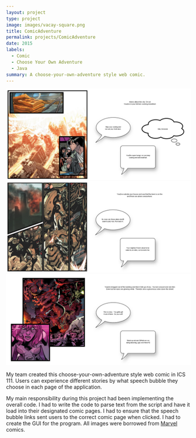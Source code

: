 ```yaml
---
layout: project
type: project
image: images/vacay-square.png
title: ComicAdventure
permalink: projects/ComicAdventure
date: 2015
labels:
  - Comic
  - Choose Your Own Adventure
  - Java
summary: A choose-your-own-adventure style web comic.
---
```


<div class="ui small rounded images">
  <img class="ui image" src="../images/comic1.png">
  <img class="ui image" src="../images/comic2.png">
  <img class="ui image" src="../images/comic3.png">
</div>

My team created this choose-your-own-adventure style web comic in ICS 111.  Users can experience different stories by what speech bubble they choose in each page of the application.

My main responsibility during this project had been implementing the overall code.  I had to write the code to parse text from the script and have it load into their designated comic pages.  I had to ensure that the speech bubble links sent users to the correct comic page when clicked.  I had to create the GUI for the program.  All images were borrowed from [Marvel](http://marvel.com) comics.
